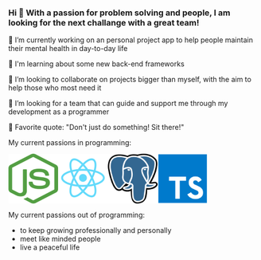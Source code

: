 ### Hi 👋 With a passion for problem solving and people, I am looking for the next challange with a great team!

🔭 I’m currently working on an personal project app to help people maintain their mental health in day-to-day life

🌱 I'm learning about some new back-end frameworks

👯 I’m looking to collaborate on projects bigger than myself, with the aim to help those who most need it

🤔 I’m looking for a team that can guide and support me through my development as a programmer

💬 Favorite quote: "Don't just do something! Sit there!"


My current passions in programming:

<div style="display:flex">
<img src="assets/nodejs-logo-FBE122E377-seeklogo.com.png" alt="nodejs-logo" width="100px" height="100px">
<img src="assets/react-logo.png" alt="react-logo" width="100px" height="100px">
<img src="assets/1200px-Postgresql_elephant.svg.png" alt="postgres-logo" width="100px" height="100px">
<img src="assets/typescript-1174965.webp" alt="typescript-logo" width="100px" height="100px">
</div>

My current passions out of programming:

- to keep growing professionally and personally 
- meet like minded people
- live a peaceful life
